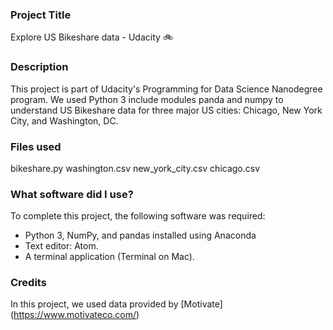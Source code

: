 ### Project Title
Explore US Bikeshare data - Udacity :bike:

### Description
This project is part of Udacity's Programming for Data Science Nanodegree program. We used Python 3 include modules panda and numpy to understand US Bikeshare data for three major US cities: Chicago, New York City, and Washington, DC.

### Files used
bikeshare.py
washington.csv
new_york_city.csv
chicago.csv

### What software did I use?
To complete this project, the following software was required:

* Python 3, NumPy, and pandas installed using Anaconda
* Text editor: Atom.
* A terminal application (Terminal on Mac).


### Credits
In this project, we used data provided by [Motivate] (https://www.motivateco.com/)
